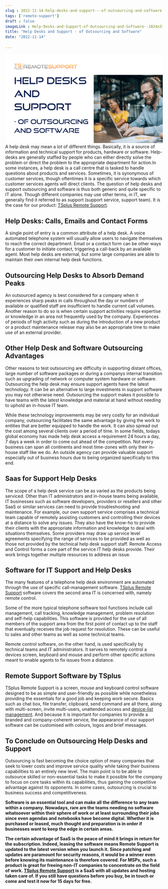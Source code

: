 ```yaml
---
slug : 2022-11-14-help-desks-and-support---of-outsourcing-and-software
tags: ['remote-support']
draft : false 
imageLink : Help-Desks-and-Support-of-Outsourcing-and-Software--1024x576.png
title: "Help Desks and Support - of Outsourcing and Software"
date: "2022-11-14"

---
```


 [![Article title, TSplus logo and link, illustrated by picture of two people working with headsets and laptops.](./images/Help-Desks-and-Support-of-Outsourcing-and-Software--1024x576.png)](https://tsplus.net/remote-support/)A help desk may mean a lot of different things. Basically, it is a source of information and technical support for products, hardware or software. Help-desks are generally staffed by people who can either directly solve the problem or direct the problem to the appropriate department for action.In some instances, a help desk is a call centre that is tasked to handle questions about products and services. Sometimes, it is synonymous of customer services, though oftentimes it is a specific service towards which customer services agents will direct clients. The question of help desks and support outsourcing and software is thus both generic and quite specific to IT alone. Though different companies may use other terms, in IT, we generally find it referred to as support (support service, support team). It is the case for our product: [TSplus Remote Support](https://tsplus.net/remote-support/).

## Help Desks: Calls, Emails and Contact Forms

A single point of entry is a common attribute of a help desk. A voice automated telephone system will usually allow users to navigate themselves to reach the correct department. Email or a contact form can be other ways for a customer to initiate contact, triggering a call-back by an available agent. Most help desks are external, but some large companies are able to maintain their own internal help desk functions.

## Outsourcing Help Desks to Absorb Demand Peaks

An outsourced agency is best considered for a company when it experiences sharp peaks in calls throughout the day or numbers of available or qualified staff are insufficient to handle current call volumes. Another reason to do so is when certain support activities require expertise or knowledge in an area not frequently used by the company. Experiences of periods of high activity such as during the introduction of a new product or a product maintenance release may also be an appropriate time to make use of an external provider.

## Other Help Desk and Software Outsourcing Advantages

Other reasons to test outsourcing are difficulty in supporting distant offices, large number of software packages or during a companys internal transition such as upgrading of network or computer system hardware or software. Outsourcing the help desk may ensure support agents have the latest technology. It can be an alternative to large investments in support software you may not otherwise need. Outsourcing the support makes it possible to have teams with the latest knowledge and material at hand without needing to uphold an in-house IT team.

While these technology improvements may be very costly for an individual company, outsourcing facilitates the same advantage by giving the work to entities that are better equipped to handle the work. It can also spread out the cost among several clients over a period of time. In some fields, todays global economy has made help desk access a requirement 24 hours a day, 7 days a week in order to come out ahead of the competition. Not every business can span all continents and most time-zones with only their in-house staff like we do. An outside agency can provide valuable support especially out of business hours due to being organized specifically to this end.

## Saas for Support Help Desks

The scope of a help desk service can be as varied as the products being serviced. Other than IT administrators and in-house teams being available, IT businesses such as software developers, providers or resellers and other SaaS or similar services can need to provide troubleshooting and maintenance. For example, our own support service comprises a technical team capable of remotely assisting customers and controlling their devices at a distance to solve any issues. They also have the know-ho to provide their clients with the appropriate information and knowledge to deal with situations themselves. Some providers may draw up service level agreements specifying the range of services to be provided as well as those not provided by the technical help desk support staff. Remote Access and Control forms a core part of the service IT help desks provide. Their work brings together multiple resources to address an issue.

## Software for IT Support and Help Desks

The many features of a telephone help desk environment are automated through the use of specific call-management software. [TSplus Remote Support](https://tsplus.net/remote-support/) software covers the second area IT is concerned with, namely remote control.

Some of the more typical telephone software tool functions include call management, call tracking, knowledge management, problem resolution and self-help capabilities. This software is provided for the use of all members of the support area from the first point of contact up to the staff that eventually receives the job request for resolution. These can be useful to sales and other teams as well as some technical teams.

Remote control software, on the other hand, is used specifically by technical teams and IT administrators. It serves to remotely control a devices screen, keyboard and mouse and perform other specific actions meant to enable agents to fix issues from a distance.

## Remote Support Software by TSplus

TSplus Remote Support is a screen, mouse and keyboard control software designed to be as simple and user-friendly as possible while nonetheless providing the essentials for a good job and keeping work secure. Basics such as chat box, file transfer, clipboard, send command are all there, along with multi-screen, invite multi-users, unattended access and [device-list management](https://docs.terminalserviceplus.com/remote-support-v3/admin-console). And because it is important for companies to provide a branded and company-coherent service, the appearance of our support software can be customised with colours, logos and brief messages.

## To Conclude on Outsourcing Help Desks and Support

Outsourcing is fast becoming the choice option of many companies that seek to lower costs and improve service quality while taking their business capabilities to an entirely new level. The main point is to be able to outsource skilled or non-essential tasks to make it possible for the company to focus on core tasks within its capabilities, thus gaining the competitive advantage against its opponents. In some cases, outsourcing is crucial to business success and competitiveness.

**Software is an essential tool and can make all the difference to any team within a company. Nowadays, rare are the teams needing no software whatsoever within their sphere of work or at least surrounding their jobs since even agendas and notebooks have become digital. Whether it is purchased or leased, much thought and preparation is in order if businesses want to keep the edge in certain areas.**

**The certain advantage of SaaS is the peace of mind it brings in return for the subscription. Indeed, leasing the software means Remote Support is updated to the latest version when you launch it. Since patching and updates are paramount for security reasons, it would be a winner even before knowing its maintenance is therefore covered. For MSPs, such a product is great for freeing non-IT companies to concentrate on the field of work. [TSplus Remote Support](https://tsplus.net/pricing/remote-support/) is a SaaS with all updates and hosting taken care of. If you still have questions before you buy, be in touch or come and test it now for 15 days for free.**
